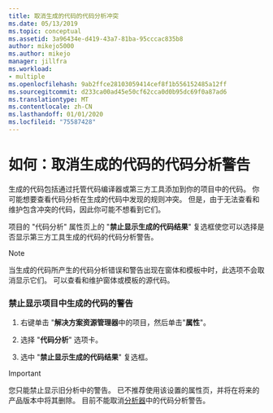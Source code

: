 ```yaml
---
title: 取消生成的代码的代码分析冲突
ms.date: 05/13/2019
ms.topic: conceptual
ms.assetid: 3a96434e-d419-43a7-81ba-95cccac835b8
author: mikejo5000
ms.author: mikejo
manager: jillfra
ms.workload:
- multiple
ms.openlocfilehash: 9ab2ffce28103059414cef8f1b556152485a12ff
ms.sourcegitcommit: d233ca00ad45e50cf62cca0d0b95dc69f0a87ad6
ms.translationtype: MT
ms.contentlocale: zh-CN
ms.lasthandoff: 01/01/2020
ms.locfileid: "75587428"
---
```

# <a name="how-to-suppress-code-analysis-warnings-for-generated-code"></a>如何：取消生成的代码的代码分析警告

生成的代码包括通过托管代码编译器或第三方工具添加到你的项目中的代码。 你可能想要查看代码分析在生成的代码中发现的规则冲突。 但是，由于无法查看和维护包含冲突的代码，因此你可能不想看到它们。

项目的 "代码分析" 属性页上的 "**禁止显示生成的代码结果**" 复选框使您可以选择是否显示第三方工具生成的代码的代码分析警告。

> [!NOTE]
> 当生成的代码所产生的代码分析错误和警告出现在窗体和模板中时，此选项不会取消显示它们。 可以查看和维护窗体或模板的源代码。

### <a name="to-suppress-warnings-for-generated-code-in-a-project"></a>禁止显示项目中生成的代码的警告

1. 右键单击 "**解决方案资源管理器**中的项目，然后单击"**属性**"。

2. 选择 "**代码分析**" 选项卡。

3. 选中 "**禁止显示生成的代码结果**" 复选框。

> [!IMPORTANT]
> 您只能禁止显示旧分析中的警告。 已不推荐使用该设置的属性页，并将在将来的产品版本中将其删除。 目前不能取消[分析器](roslyn-analyzers-overview.md)中的代码分析警告。
